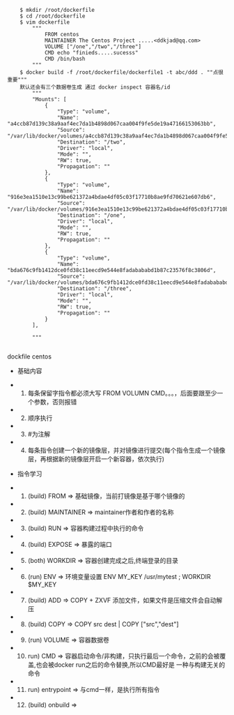 ```shell
    $ mkdir /root/dockerfile
    $ cd /root/dockerfile
    $ vim dockerfile
        """
            FROM centos
            MAINTAINER The Centos Project .....<ddkjad@qq.com>
            VOLUME ["/one","/two","/three"]
            CMD echo "finieds.....sucesss"
            CMD /bin/bash
        """
    $ docker build -f /root/dockerfile/dockerfile1 -t abc/ddd . ""点很重要"""
    默认还会有三个数据卷生成 通过 docker inspect 容器名/id
        """
        "Mounts": [
            {
                "Type": "volume",
                "Name": "a4ccb87d139c38a9aaf4ec7da1b4898d067caa004f9fe5de19a47166153063bb",
                "Source": "/var/lib/docker/volumes/a4ccb87d139c38a9aaf4ec7da1b4898d067caa004f9fe5de19a47166153063bb/_data",
                "Destination": "/two",
                "Driver": "local",
                "Mode": "",
                "RW": true,
                "Propagation": ""
            },
            {
                "Type": "volume",
                "Name": "916e3ea1510e13c99be621372a4bdae4df05c03f17710b8ae9fd70621e607db6",
                "Source": "/var/lib/docker/volumes/916e3ea1510e13c99be621372a4bdae4df05c03f17710b8ae9fd70621e607db6/_data",
                "Destination": "/one",
                "Driver": "local",
                "Mode": "",
                "RW": true,
                "Propagation": ""
            },
            {
                "Type": "volume",
                "Name": "bda676c9fb1412dce0fd38c11eecd9e544e8fadabababd1b87c23576f8c3806d",
                "Source": "/var/lib/docker/volumes/bda676c9fb1412dce0fd38c11eecd9e544e8fadabababd1b87c23576f8c3806d/_data",
                "Destination": "/three",
                "Driver": "local",
                "Mode": "",
                "RW": true,
                "Propagation": ""
            }
        ],

        """


```

dockfile centos 
<!-- https://github.com/CentOS/sig-cloud-instance-images/blob/0cea32a0018ac2d874960d9378a9745bf92affd2/docker/Dockerfile -->




+ 基础内容
 - 1. 每条保留字指令都必须大写 FROM VOLUMN CMD。。。，后面要跟至少一个参数，否则报错
 - 2. 顺序执行
 - 3. #为注解
 - 4. 每条指令创建一个新的镜像层，并对镜像进行提交(每个指令生成一个镜像层，再根据新的镜像层开启一个新容器，依次执行)




+ 指令学习 
 - 1. (build) FROM => 基础镜像，当前打镜像是基于哪个镜像的
 - 2. (build) MAINTAINER => maintainer作者和作者的名称
 - 3. (build) RUN => 容器构建过程中执行的命令
 - 4. (build) EXPOSE  => 暴露的端口 
 - 5. (both) WORKDIR => 容器创建完成之后,终端登录的目录
 - 6. (run) ENV => 环境变量设置 ENV MY_KEY  /usr/mytest  ; WORKDIR $MY_KEY
 - 7. (build) ADD => COPY + ZXVF 添加文件，如果文件是压缩文件会自动解压 
 - 8. (build) COPY => COPY src dest | COPY ["src","dest"]
 - 9. (run) VOLUME => 容器数据卷
 - 10. run) CMD => 容器启动命令/非构建，只执行最后一个命令，之前的会被覆盖,也会被docker run之后的命令替换,所以CMD最好是
 一种与构建无关的命令
 - 11. run) entrypoint => 与cmd一样，是执行所有指令
 - 12. (build) onbuild => 
